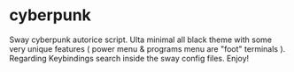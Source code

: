 # cyberpunk

Sway cyberpunk autorice script. Ulta minimal all black theme with some very unique features ( power menu & programs menu are "foot" terminals ). Regarding Keybindings search inside the sway config files. Enjoy!  
